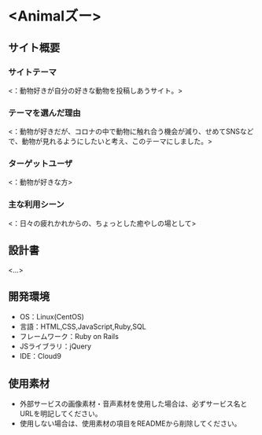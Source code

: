 # <Animalズー>

## サイト概要
### サイトテーマ
<：動物好きが自分の好きな動物を投稿しあうサイト。>

### テーマを選んだ理由
<：動物が好きだが、コロナの中で動物に触れ合う機会が減り、せめてSNSなどで、動物が見れるようにしたいと考え、このテーマにしました。>

### ターゲットユーザ
<：動物が好きな方>

### 主な利用シーン
<：日々の疲れかれからの、ちょっとした癒やしの場として>

## 設計書
<...>

## 開発環境
- OS：Linux(CentOS)
- 言語：HTML,CSS,JavaScript,Ruby,SQL
- フレームワーク：Ruby on Rails
- JSライブラリ：jQuery
- IDE：Cloud9

## 使用素材
- 外部サービスの画像素材・音声素材を使用した場合は、必ずサービス名とURLを明記してください。
- 使用しない場合は、使用素材の項目をREADMEから削除してください。
